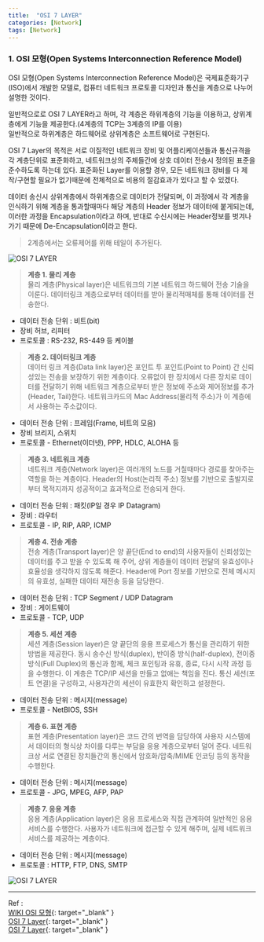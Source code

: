 ```yaml
---
title:  "OSI 7 LAYER"
categories: [Network]
tags: [Network]
---
```


### 1. OSI 모형(Open Systems Interconnection Reference Model)    
OSI 모형(Open Systems Interconnection Reference Model)은 국제표준화기구(ISO)에서 개발한 모델로, 컴퓨터 네트워크 프로토콜 디자인과 통신을 계층으로 나누어 설명한 것이다.    

일반적으로로 OSI 7 LAYER라고 하며, 각 계층은 하위계층의 기능을 이용하고, 상위계층에게 기능을 제공한다.(4계층의 TCP는 3계층의 IP를 이용)  
일반적으로 하위계층은 하드웨어로 상위계층은 소프트웨어로 구현된다.    

OSI 7 Layer의 목적은 서로 이질적인 네트워크 장비 및 어플리케이션들과 통신규격을 각 계층단위로 표준화하고, 네트워크상의 주체들간에 상호 데이터 전송시 정의된 표준을 준수하도록 하는데 있다. 표준화된 Layer를 이용할 경우, 모든 네트워크 장비를 다 제작/구현할 필요가 없기때문에 전체적으로 비용의 절감효과가 있다고 할 수 있겠다.    

데이터 송신시 상위계층에서 하위계층으로 데이터가 전달되며, 이 과정에서 각 계층을 인식하기 위해 계층을 통과할때마다 해당 계층의 Header 정보가 데이터에 붙게되는데, 이러한 과정을 Encapsulation이라고 하며, 반대로 수신시에는 Header정보를 벗겨나가기 때문에 De-Encapsulation이라고 한다.    
> 2계층에서는 오류제어를 위해 테일이 추가된다.

![OSI 7 LAYER](https://parkmh04.github.io/images/osi70.png)    

> **계층 1. 물리 계층**  
물리 계층(Physical layer)은 네트워크의 기본 네트워크 하드웨어 전송 기술을 이룬다. 데이터링크 계층으로부터 데이터를 받아 물리적매체를 통해 데이터를 전송한다.  
- 데이터 전송 단위 : 비트(bit)  
- 장비 허브, 리피터  
- 프로토콜 : RS-232, RS-449 등 케이블  

> **계층 2. 데이터링크 계층**  
데이터 링크 계층(Data link layer)은 포인트 투 포인트(Point to Point) 간 신뢰성있는 전송을 보장하기 위한 계층이다. 오류없이 한 장치에서 다른 장치로 데이터를 전달하기 위해 네트워크 계층으로부터 받은 정보에 주소와 제어정보를 추가(Header, Tail)한다. 네트워크카드의 Mac Address(물리적 주소)가 이 계층에서 사용하는 주소값이다.  
- 데이터 전송 단위 : 프레임(Frame, 비트의 모음)  
- 장비 브리지, 스위치  
- 프로토콜 - Ethernet(이더넷), PPP, HDLC, ALOHA 등  

> **계층 3. 네트워크 계층**  
네트워크 계층(Network layer)은 여러개의 노드를 거칠때마다 경로를 찾아주는 역할을 하는 계층이다. Header의 Host(논리적 주소) 정보를 기반으로 출발지로부터 목적지까지 성공적이고 효과적으로 전송되게 한다.  
- 데이터 전송 단위 : 패킷(IP일 경우 IP Datagram)  
- 장비 : 라우터  
- 프로토콜 - IP, RIP, ARP, ICMP    

> **계층 4. 전송 계층**  
전송 계층(Transport layer)은 양 끝단(End to end)의 사용자들이 신뢰성있는 데이터를 주고 받을 수 있도록 해 주어, 상위 계층들이 데이터 전달의 유효성이나 효율성을 생각하지 않도록 해준다. Header에 Port 정보를 기반으로 전체 메시지의 유효성, 실패한 데이터 재전송 등을 담당한다.  
- 데이터 전송 단위 : TCP Segment / UDP Datagram
- 장비 : 게이트웨이  
- 프로토콜 - TCP, UDP    

> **계층 5. 세션 계층**  
세션 계층(Session layer)은 양 끝단의 응용 프로세스가 통신을 관리하기 위한 방법을 제공한다. 동시 송수신 방식(duplex), 반이중 방식(half-duplex), 전이중 방식(Full Duplex)의 통신과 함께, 체크 포인팅과 유휴, 종료, 다시 시작 과정 등을 수행한다. 이 계층은 TCP/IP 세션을 만들고 없애는 책임을 진다. 통신 세션(포트 연결)을 구성하고, 사용자간의 세션이 유효한지 확인하고 설정한다.  
- 데이터 전송 단위 : 메시지(message)  
- 프로토콜 - NetBIOS, SSH     

> **계층 6. 표현 계층**  
표현 계층(Presentation layer)은 코드 간의 번역을 담당하여 사용자 시스템에서 데이터의 형식상 차이를 다루는 부담을 응용 계층으로부터 덜어 준다. 네트워크상 서로 연결된 장치들간의 통신에서 암호화/압축/MIME 인코딩 등의 동작을 수행한다.  
- 데이터 전송 단위 : 메시지(message)  
- 프로토콜 - JPG, MPEG, AFP, PAP    

> **계층 7. 응용 계층**  
응용 계층(Application layer)은 응용 프로세스와 직접 관계하여 일반적인 응용 서비스를 수행한다. 사용자가 네트워크에 접근할 수 있게 해주며, 실제 네트워크 서비스를 제공하는 계층이다.  
- 데이터 전송 단위 : 메시지(message)  
- 프로토콜 : HTTP, FTP, DNS, SMTP    

![OSI 7 LAYER](https://parkmh04.github.io/images/osi7.jpg)    

---
Ref :  
[WIKI OSI 모형](https://ko.wikipedia.org/wiki/OSI_%EB%AA%A8%ED%98%95){: target="_blank" }    
[OSI 7 Layer](http://hahahoho5915.tistory.com/12){: target="_blank" }    
[OSI 7 Layer](http://beansberries.tistory.com/entry/%EB%84%A4%ED%8A%B8%EC%9B%8C%ED%81%AC-OSI-7-%EA%B3%84%EC%B8%B5){: target="_blank" }    
